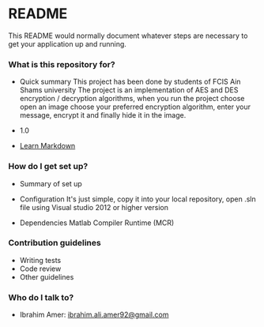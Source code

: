 # README #

This README would normally document whatever steps are necessary to get your application up and running.

### What is this repository for? ###

* Quick summary
  This project has been done by students of FCIS Ain Shams university 
  The project is an implementation of AES and DES encryption / decryption algorithms, when you run the project choose open an image choose your preferred encryption algorithm, enter your message, encrypt it and finally hide it in the image.
 
* 1.0
* [Learn Markdown](https://bitbucket.org/tutorials/markdowndemo)

### How do I get set up? ###

* Summary of set up
  
* Configuration
   It's just simple, copy it into your local repository, open .sln file using Visual studio 2012 or higher version 
* Dependencies
  Matlab Compiler Runtime (MCR)

### Contribution guidelines ###

* Writing tests
* Code review
* Other guidelines

### Who do I talk to? ###

* Ibrahim Amer: ibrahim.ali.amer92@gmail.com
